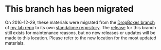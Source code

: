 # This branch has been migrated
On 2016-12-29, these materials were migrated from the [DropBoxes branch](https://github.com/JonZeolla/Lab/tree/DropBoxes) of [my lab repo](https://github.com/JonZeolla/Lab) to its own [standalone repository](https://github.com/JonZeolla/lab-DropBoxes).  The [release](https://github.com/JonZeolla/Lab/releases/tag/2015-04-09_SCIS_DropBoxes) for this branch still exists for maintenance reasons, but no new releases or updates will be made to this location.  Please refer to the new location for the most updated materials.
